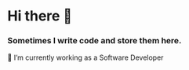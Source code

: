 <h1 align="left">Hi there 👋</h1>
<h3 align="left">Sometimes I write code and store them here.</h3>

🔭 I’m currently working as a Software Developer

